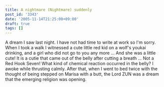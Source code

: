 ```yaml
---
title: A nightmare (Nightmare) suddenly
post_id: '3343'
date: '2005-11-14T21:25:00+09:00'
draft: true
tags: []
---
```


A dream I saw last night. I have not had time to write at work so I'm sorry. When I took a walk I witnessed a cute little red kid on a wolf's youkai drinking, and a girl who did not go to you any more ... And she was a little cute! It is a cutie that came out of the belly after cutting a breath ... Not a Red Hook Seven! What kind of chemical reaction occurred in the belly? I awoke while thrusting calmly. After that, when I went to bed twice with the thought of being stepped on Marisa with a butt, the Lord ZUN was a dream that the emerging religion was opening.
